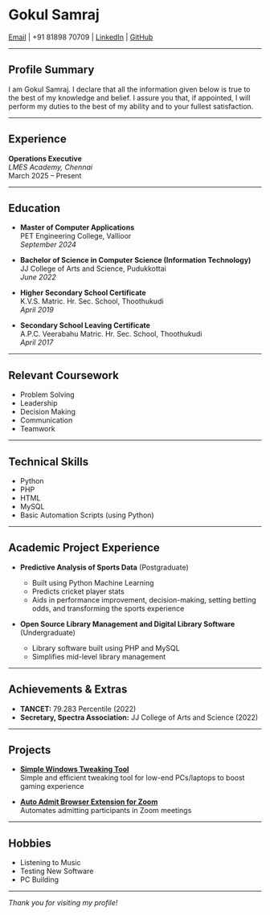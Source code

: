 # Gokul Samraj

[Email](mailto:iamgokulsamraj@gmail.com) | +91 81898 70709 | [LinkedIn](https://www.linkedin.com/in/gokul-samraj-s/) | [GitHub](https://github.com/GokulSamraj)

---

## Profile Summary

I am Gokul Samraj. I declare that all the information given below is true to the best of my knowledge and belief. I assure you that, if appointed, I will perform my duties to the best of my ability and to your fullest satisfaction.

---

## Experience

**Operations Executive**  
_LMES Academy, Chennai_  
March 2025 – Present

---

## Education

- **Master of Computer Applications**  
  PET Engineering College, Vallioor  
  _September 2024_

- **Bachelor of Science in Computer Science (Information Technology)**  
  JJ College of Arts and Science, Pudukkottai  
  _June 2022_

- **Higher Secondary School Certificate**  
  K.V.S. Matric. Hr. Sec. School, Thoothukudi  
  _April 2019_

- **Secondary School Leaving Certificate**  
  A.P.C. Veerabahu Matric. Hr. Sec. School, Thoothukudi  
  _April 2017_

---

## Relevant Coursework

- Problem Solving  
- Leadership  
- Decision Making  
- Communication  
- Teamwork  

---

## Technical Skills

- Python  
- PHP  
- HTML  
- MySQL  
- Basic Automation Scripts (using Python)

---

## Academic Project Experience

- **Predictive Analysis of Sports Data** (Postgraduate)  
  - Built using Python Machine Learning  
  - Predicts cricket player stats  
  - Aids in performance improvement, decision-making, setting betting odds, and transforming the sports experience

- **Open Source Library Management and Digital Library Software** (Undergraduate)  
  - Library software built using PHP and MySQL  
  - Simplifies mid-level library management

---

## Achievements & Extras

- **TANCET:** 79.283 Percentile (2022)
- **Secretary, Spectra Association:** JJ College of Arts and Science (2022)

---

## Projects

- [**Simple Windows Tweaking Tool**](https://github.com/GokulSamraj/Hell-Scapes-Tweaking-Tool)  
  Simple and efficient tweaking tool for low-end PCs/laptops to boost gaming experience

- [**Auto Admit Browser Extension for Zoom**](https://github.com/GokulSamraj/Zoom-Auto-Admit)  
  Automates admitting participants in Zoom meetings

---

## Hobbies

- Listening to Music  
- Testing New Software  
- PC Building

---

_Thank you for visiting my profile!_
